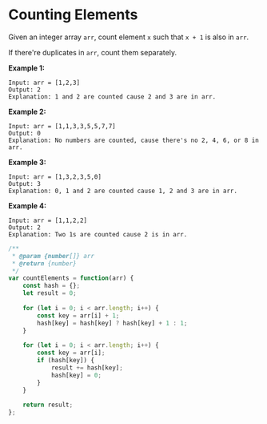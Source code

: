 # Counting Elements

Given an integer array `arr`, count element `x` such that `x + 1` is also in `arr`.

If there're duplicates in `arr`, count them separately.

**Example 1:**

```
Input: arr = [1,2,3]
Output: 2
Explanation: 1 and 2 are counted cause 2 and 3 are in arr.
```

**Example 2:**

```
Input: arr = [1,1,3,3,5,5,7,7]
Output: 0
Explanation: No numbers are counted, cause there's no 2, 4, 6, or 8 in arr.
``` 

**Example 3:**

```
Input: arr = [1,3,2,3,5,0]
Output: 3
Explanation: 0, 1 and 2 are counted cause 1, 2 and 3 are in arr.
```

**Example 4:**

```
Input: arr = [1,1,2,2]
Output: 2
Explanation: Two 1s are counted cause 2 is in arr.
```

```javascript
/**
 * @param {number[]} arr
 * @return {number}
 */
var countElements = function(arr) {
    const hash = {};
    let result = 0;
    
    for (let i = 0; i < arr.length; i++) {
        const key = arr[i] + 1;
        hash[key] = hash[key] ? hash[key] + 1 : 1;
    }
    
    for (let i = 0; i < arr.length; i++) {
        const key = arr[i];
        if (hash[key]) {
            result += hash[key];
            hash[key] = 0;
        }
    }
    
    return result;
};
```